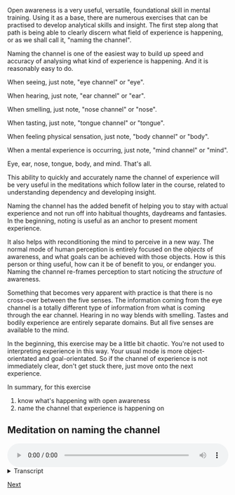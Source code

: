 Open awareness is a very useful, versatile, foundational skill in mental training. Using it as a base, there are numerous exercises that can be practised to develop analytical skills and insight. The first step along that path is being able to clearly discern what field of experience is happening, or as we shall call it, "naming the channel".

Naming the channel is one of the easiest way to build up speed and accuracy of analysing what kind of experience is happening. And it is reasonably easy to do. 

When seeing, just note, "eye channel" or "eye".

When hearing, just note, "ear channel" or "ear".

When smelling, just note, "nose channel" or "nose".

When tasting, just note, "tongue channel" or "tongue".

When feeling physical sensation, just note, "body channel" or "body".

When a mental experience is occurring, just note, "mind channel" or "mind".

Eye, ear, nose, tongue, body, and mind. That's all. 

This ability to quickly and accurately name the channel of experience will be very useful in the meditations which follow later in the course, related to understanding dependency and developing insight.

Naming the channel has the added benefit of helping you to stay with actual experience and not run off into habitual thoughts, daydreams and fantasies. In the beginning, noting is useful as an anchor to present moment experience. 

It also helps with reconditioning the mind to perceive in a new way. The normal mode of human perception is entirely focused on the *objects* of awareness, and what goals can be achieved with those objects. How is this person or thing useful, how can it be of benefit to you, or endanger you. Naming the channel re-frames perception to start noticing the *structure* of awareness. 

Something that becomes very apparent with practice is that there is no cross-over between the five senses. The information coming from the eye channel is a totally different type of information from what is coming through the ear channel. Hearing in no way blends with smelling. Tastes and bodily experience are entirely separate domains. But all five senses are available to the mind. 

In the beginning, this exercise may be a little bit chaotic. You're not used to interpreting experience in this way. Your usual mode is more object-orientated and goal-orientated. So if the channel of experience is not immediately clear, don't get stuck there, just move onto the next experience. 

In summary, for this exercise

1. know what's happening with open awareness
2. name the channel that experience is happening on
## Meditation on naming the channel


<audio controls style="width: 100%; max-width: 600px;">
    <source src="assets/audio/9. Name the Channel.mp3" type="audio/mpeg">
</audio>



<details>
<summary>Transcript</summary>

This is an awareness exercise, naming the channel of experience. 

Firstly, establish open awareness. 

Calmly, know whatever is happening right now.

Be receptive to whatever comes up, you're not choosing to have this or that experience. Just notice whatever is prominent right now, and give your full attention to that. 

Experiences come up, change and disappear to be replaced by the next one. Allow your attention to move fluidly from one experience to the next.

---

Every single experience is happening within its own field. Just for a moment, note which field it belongs to. Name the channel.

Note all sights as "eye channel" or "eye" for short.

Note all sounds as "ear channel" or "ear" for short.

Note all smells as "nose channel" or "nose" for short.

Note all tastes as "tongue channel" or "tongue" for short.

Note all physical sensations as "body channel" or "body" for short.

Note all mental experiences as "mind channel" or "mind" for short.

Know each experience and note the channel of experience.

---

Know what is happening and name the channel it is happening on.

---

While seeing a sight, know that this is seeing, the sense of sight, this experience is happening on the eye channel. Pay attention to *all* the information coming in on the eye channel.

While hearing a sound, know that this is the sense of hearing, this experience is on the ear channel. Pay attention to *all* the information coming in on the ear channel.

When smelling a scent, know that this is the sense of smell, this experience is on the nose channel. Pay attention to *all* the information coming in on the nose channel.

When tasting a flavour, know that this is the sense of taste, this experience is on the tongue channel. Pay attention to *all* the information coming in on the tongue channel.

While feeling a physical sensation, know this is the sense of touch, this experience is on the body channel. Pay attention to *all* the information coming in on the body channel.

While thinking a thought, or having any other mental experience, know this is the sense of mind, this experience is happening on the mind channel. Pay attention to *all* the information coming in on the mind channel.

Clearly know each experience, briefly name the field, and come back to the experience at hand.

---

If naming the channel gets tiring or difficult, come back to simple open awareness for a minute, calmly knowing what is happening as it is happening. 

You may also find the opposite, that naming the channel gives a very powerful boost to the clarity of mindfulness. If that's the case please continue with it.

---
Know each experience and name the channel of each experience.

---

Know each experience as it occurs, and mentally note the name of the sense field.

---

If you are only able to note the channel every ten seconds, then note it every ten seconds.

If you are able to note the channel once a second, then note it once a second. 

If you are able to note the channel ten times a second, then note it ten times a second.

---

Keep following experiences as they occur. 

Keep noting the channel of the experience. 


</details>


<a href="2.10 Dual Experiences.html">Next</a>
